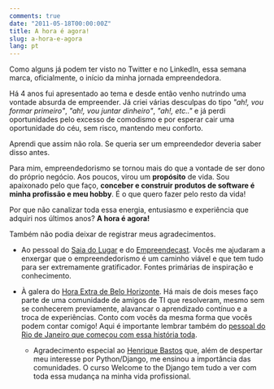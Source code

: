 ```yaml
---
comments: true
date: "2011-05-18T00:00:00Z"
title: A hora é agora!
slug: a-hora-e-agora
lang: pt
---
```


Como alguns já podem ter visto no Twitter e no LinkedIn, essa semana marca, oficialmente, o início da minha jornada empreendedora.

Há 4 anos fui apresentado ao tema e desde então venho nutrindo uma vontade absurda de empreender. Já criei várias desculpas do tipo _"ah!, vou formar primeiro"_, _"ah!, vou juntar dinheiro"_, _"ah!, etc.."_ e já perdi oportunidades pelo excesso de comodismo e por esperar cair uma oportunidade do céu, sem risco, mantendo meu conforto.

Aprendi que assim não rola. Se queria ser um empreendedor deveria saber disso antes.

Para mim, empreendedorismo se tornou mais do que a vontade de ser dono do próprio negócio. Aos poucos, virou um **propósito** de vida. Sou apaixonado pelo que faço, __conceber e construir produtos de software é minha profissão e meu hobby__. É o que quero fazer pelo resto da vida!

Por que não canalizar toda essa energia, entusiasmo e experiência que adquiri nos últimos anos? **A hora é agora!**

Também não podia deixar de registrar meus agradecimentos.

* Ao pessoal do [Saia do Lugar](http://www.saiadolugar.com.br/) e do [Empreendecast](http://www.empreendecast.com.br/). Vocês me ajudaram a enxergar que o empreendedorismo é um caminho viável e que tem tudo para ser extremamente gratificador. Fontes primárias de inspiração e conhecimento.

* À galera do [Hora Extra de Belo Horizonte](http://groups.google.com/group/horaextrabh). Há mais de dois meses faço parte de uma comunidade de amigos de TI que resolveram, mesmo sem se conhecerem previamente, alavancar o aprendizado contínuo e a troca de experiências. Conto com vocês da mesma forma que vocês podem contar comigo! Aqui é importante lembrar também do [pessoal do Rio de Janeiro que começou com essa história toda](http://horaextra.org/).

  * Agradecimento especial ao [Henrique Bastos](http://henriquebastos.net/) que, além de despertar meu interesse por Python/Django, me ensinou a importância das comunidades. O curso Welcome to the Django tem tudo a ver com toda essa mudança na minha vida profissional.
